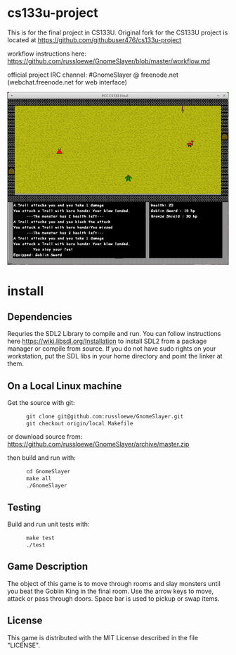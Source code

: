 # cs133u-project
This is for the final project in CS133U.
Original fork for the CS133U project is located at https://github.com/githubuser476/cs133u-project

workflow instructions here: https://github.com/russloewe/GnomeSlayer/blob/master/workflow.md

official project IRC channel: #GnomeSlayer @ freenode.net (webchat.freenode.net for web interface)

![GAMEPLAY](https://raw.githubusercontent.com/russloewe/GnomeSlayer/master/img/gameplay.jpg "Gameplay")

# install

## Dependencies

Requries the SDL2 Library to compile and run. You can follow instructions here https://wiki.libsdl.org/Installation to 
install SDL2 from a package manager or compile from source. If you do not have sudo rights on your 
workstation, put the SDL libs in your home directory and point the linker at them.

  ## On a Local Linux machine
  
  Get the source with git:
  
          git clone git@github.com:russloewe/GnomeSlayer.git
          git checkout origin/local Makefile
          
or download source from: https://github.com/russloewe/GnomeSlayer/archive/master.zip

then build and run with:

          cd GnomeSlayer
          make all
          ./GnomeSlayer
          
       
  ## Testing
  
  Build and run unit tests with:
  
          make test
          ./test
  
          

## Game Description

 
The object of this game is to move through rooms and slay monsters until you beat the Goblin King in the final room. 
Use the arrow keys to move, attack or pass through doors. Space bar is used to pickup or swap items.


## License

 This game is distributed with the MIT License described in the file "LICENSE".

